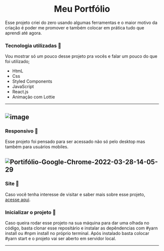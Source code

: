<h1 align="center"> Meu Portfólio</h1>

Esse projeto criei do zero usando algumas ferramentas e o maior motivo da criação é poder me promover e também colocar em prática tudo que aprendi até agora.

### Tecnologia utilizadas 🚀
Vou mostrar só um pouco desse projeto pra vocês e falar um pouco do que foi utilizado;
+ HtmL
+ Css
+ Styled Components
+ JavaScript
+ React.js
+ Animação com Lottie
---
![image](https://user-images.githubusercontent.com/92988574/160250734-f157a1c5-57b2-4ee2-aa13-a29d12e50ea4.png)
---
### Responsivo 🚀 
Esse projeto foi pensado para ser acessado não só pelo desktop mas também para usuários mobiles.

![Portifólio-Google-Chrome-2022-03-28-14-05-29](https://user-images.githubusercontent.com/92988574/160450839-75825142-5247-4750-a0f2-33454849e35a.gif)
---
### Site 🚀 
<p>Caso você tenha interesse de visitar e saber mais sobre esse projeto, <a href="https://myportfolio-home.vercel.app/" target="_blank">acesse aqui</a>.

### Inicializar o projeto 🚀

Caso queira rodar esse projeto na sua máquina para dar uma olhada no código, basta clonar esse repositário e instalar as depêndencias com #yarn install ou #npm install no próprio terminal. Após instalado basta colocar #yarn start e o projeto vai ser aberto em servidor local.


---







